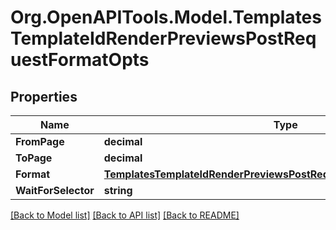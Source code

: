# Org.OpenAPITools.Model.TemplatesTemplateIdRenderPreviewsPostRequestFormatOpts

## Properties

Name | Type | Description | Notes
------------ | ------------- | ------------- | -------------
**FromPage** | **decimal** |  | [optional] 
**ToPage** | **decimal** |  | [optional] 
**Format** | [**TemplatesTemplateIdRenderPreviewsPostRequestFormatOptsAllOfFormat**](TemplatesTemplateIdRenderPreviewsPostRequestFormatOptsAllOfFormat.md) |  | [optional] 
**WaitForSelector** | **string** |  | [optional] 

[[Back to Model list]](../../README.md#documentation-for-models) [[Back to API list]](../../README.md#documentation-for-api-endpoints) [[Back to README]](../../README.md)

